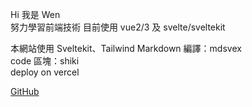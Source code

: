 Hi 我是 Wen  
努力學習前端技術
目前使用 vue2/3 及 svelte/sveltekit

本網站使用 Sveltekit、Tailwind
Markdown 編譯：mdsvex  
code 區塊：shiki  
deploy on vercel

[GitHub](https://github.com/superyngo)
